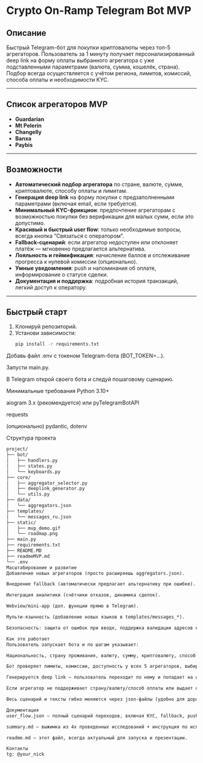 # Crypto On-Ramp Telegram Bot MVP

## Описание
Быстрый Telegram-бот для покупки криптовалюты через топ-5 агрегаторов. Пользователь за 1 минуту получает персонализированный deep link на форму оплаты выбранного агрегатора с уже подставленными параметрами (валюта, сумма, кошелёк, страна). Подбор всегда осуществляется с учётом региона, лимитов, комиссий, способа оплаты и необходимости KYC.

---

## Список агрегаторов MVP
- **Guardarian**
- **Mt Pelerin**
- **Changelly**
- **Banxa**
- **Paybis**

---

## Возможности
- **Автоматический подбор агрегатора** по стране, валюте, сумме, криптовалюте, способу оплаты и лимитам.
- **Генерация deep link** на форму покупки с предзаполненными параметрами (включая email, если требуется).
- **Минимальный KYC-фрикцион**: предпочтение агрегаторам с возможностью покупки без верификации для малых сумм, если это допустимо.
- **Красивый и быстрый user flow**: только необходимые вопросы, всегда кнопка “Связаться с оператором”.
- **Fallback-сценарий**: если агрегатор недоступен или отклоняет платёж — мгновенно предлагается альтернатива.
- **Лояльность и геймификация**: начисление баллов и отслеживание прогресса к нулевой комиссии (опционально).
- **Умные уведомления**: push и напоминания об оплате, информирование о статусе сделки.
- **Документация и поддержка**: подробная история транзакций, легкий доступ к оператору.

---

## Быстрый старт

1. Клонируй репозиторий.
2. Установи зависимости:  
   ```bash
   pip install -r requirements.txt
Добавь файл .env с токеном Telegram-бота (BOT_TOKEN=...).

Запусти main.py.

В Telegram открой своего бота и следуй пошаговому сценарию.

Минимальные требования
Python 3.10+

aiogram 3.x (рекомендуется) или pyTelegramBotAPI

requests

(опционально) pydantic, dotenv

Структура проекта

```txt
project/
├── bot/
│   ├── handlers.py
│   ├── states.py
│   └── keyboards.py
├── core/
│   ├── aggregator_selector.py
│   ├── deeplink_generator.py
│   └── utils.py
├── data/
│   └── aggregators.json
├── templates/
│   └── messages_ru.json
├── static/
│   ├── mvp_demo.gif
│   └── roadmap.png
├── main.py
├── requirements.txt
├── README.MD
├── readmeMVP.md
└── .env
Масштабирование и развитие
Добавление новых агрегаторов (просто расширяешь aggregators.json).

Внедрение fallback (автоматически предлагает альтернативу при ошибке).

Интеграция аналитики (счётчики отказов, динамика сделок).

Webview/mini-app (доп. функции прямо в Telegram).

Мульти-язычность (добавление новых языков в templates/messages_*).

Безопасность: защита от ошибок при вводе, поддержка валидации адресов кошельков, корректная обработка ошибок по лимитам.

Как это работает
Пользователь запускает бота и по шагам указывает:

Национальность, страну проживания, валюту, сумму, криптовалюту, способ оплаты, адрес кошелька (и email, если требуется агрегатором).

Бот проверяет лимиты, комиссии, доступность у всех 5 агрегаторов, выбирает оптимальный (или предлагает несколько вариантов).

Генерируется deep link — пользователь переходит по нему и попадает на форму оплаты нужного сервиса с предзаполненными параметрами.

Если агрегатор не поддерживает страну/валюту/способ оплаты или выдает ошибку — бот мгновенно предлагает альтернативу.

Весь сценарий и тексты гибко меняются через json-файлы (удобно для доработок).

Документация
user_flow.json — полный сценарий переходов, включая KYC, fallback, push-уведомления и механику лояльности.

summary.md — выжимка из 4х проведенных исследований + инструкция по использованию таблиц .csv с данными по агрегаторам

readme.md — этот файл, всегда актуальный для запуска и презентации.

Контакты
tg: @your_nick

